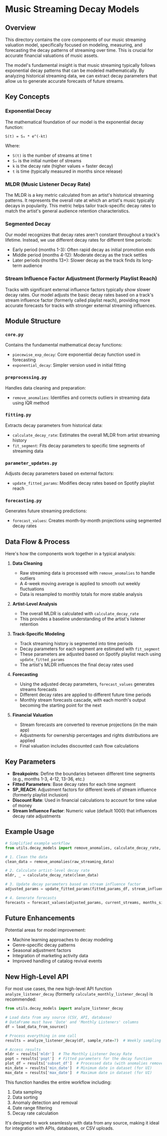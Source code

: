 # Music Streaming Decay Models

## Overview

This directory contains the core components of our music streaming valuation model, specifically focused on modeling, measuring, and forecasting the decay patterns of streaming over time. This is crucial for accurate financial valuations of music assets.

The model's fundamental insight is that music streaming typically follows exponential decay patterns that can be modeled mathematically. By analyzing historical streaming data, we can extract decay parameters that allow us to generate accurate forecasts of future streams.

## Key Concepts

### Exponential Decay

The mathematical foundation of our model is the exponential decay function:

```
S(t) = S₀ * e^(-kt)
```

Where:
- `S(t)` is the number of streams at time t
- `S₀` is the initial number of streams
- `k` is the decay rate (higher values = faster decay)
- `t` is time (typically measured in months since release)

### MLDR (Music Listener Decay Rate)

The MLDR is a key metric calculated from an artist's historical streaming patterns. It represents the overall rate at which an artist's music typically decays in popularity. This metric helps tailor track-specific decay rates to match the artist's general audience retention characteristics.

### Segmented Decay

Our model recognizes that decay rates aren't constant throughout a track's lifetime. Instead, we use different decay rates for different time periods:
- Early period (months 1-3): Often rapid decay as initial promotion ends
- Middle period (months 4-12): Moderate decay as the track settles
- Later periods (months 13+): Slower decay as the track finds its long-term audience

### Stream Influence Factor Adjustment (formerly Playlist Reach)

Tracks with significant external influence factors typically show slower decay rates. Our model adjusts the basic decay rates based on a track's stream influence factor (formerly called playlist reach), providing more accurate forecasts for tracks with stronger external streaming influences.

## Module Structure

### `core.py`

Contains the fundamental mathematical decay functions:
- `piecewise_exp_decay`: Core exponential decay function used in forecasting
- `exponential_decay`: Simpler version used in initial fitting

### `preprocessing.py`

Handles data cleaning and preparation:
- `remove_anomalies`: Identifies and corrects outliers in streaming data using IQR method

### `fitting.py`

Extracts decay parameters from historical data:
- `calculate_decay_rate`: Estimates the overall MLDR from artist streaming history
- `fit_segment`: Fits decay parameters to specific time segments of streaming data

### `parameter_updates.py`

Adjusts decay parameters based on external factors:
- `update_fitted_params`: Modifies decay rates based on Spotify playlist reach

### `forecasting.py`

Generates future streaming predictions:
- `forecast_values`: Creates month-by-month projections using segmented decay rates

## Data Flow & Process

Here's how the components work together in a typical analysis:

1. **Data Cleaning**
   - Raw streaming data is processed with `remove_anomalies` to handle outliers
   - A 4-week moving average is applied to smooth out weekly fluctuations
   - Data is resampled to monthly totals for more stable analysis

2. **Artist-Level Analysis**
   - The overall MLDR is calculated with `calculate_decay_rate`
   - This provides a baseline understanding of the artist's listener retention

3. **Track-Specific Modeling**
   - Track streaming history is segmented into time periods
   - Decay parameters for each segment are estimated with `fit_segment`
   - These parameters are adjusted based on Spotify playlist reach using `update_fitted_params`
   - The artist's MLDR influences the final decay rates used

4. **Forecasting**
   - Using the adjusted decay parameters, `forecast_values` generates streams forecasts
   - Different decay rates are applied to different future time periods
   - Monthly stream forecasts cascade, with each month's output becoming the starting point for the next

5. **Financial Valuation**
   - Stream forecasts are converted to revenue projections (in the main app)
   - Adjustments for ownership percentages and rights distributions are applied
   - Final valuation includes discounted cash flow calculations

## Key Parameters

- **Breakpoints**: Define the boundaries between different time segments (e.g., months 1-3, 4-12, 13-36, etc.)
- **Fitted Parameters**: Base decay rates for each time segment
- **SP_REACH**: Adjustment factors for different levels of stream influence (formerly playlist inclusion)
- **Discount Rate**: Used in financial calculations to account for time value of money
- **Stream Influence Factor**: Numeric value (default 1000) that influences decay rate adjustments

## Example Usage

```python
# Simplified example workflow
from utils.decay_models import remove_anomalies, calculate_decay_rate, update_fitted_params, forecast_values

# 1. Clean the data
clean_data = remove_anomalies(raw_streaming_data)

# 2. Calculate artist-level decay rate
mldr, _ = calculate_decay_rate(clean_data)

# 3. Update decay parameters based on stream influence factor
adjusted_params = update_fitted_params(fitted_params_df, stream_influence_factor, sp_range, SP_REACH)

# 4. Generate forecasts
forecasts = forecast_values(adjusted_params, current_streams, months_since_release, forecast_periods)
```

## Future Enhancements

Potential areas for model improvement:
- Machine learning approaches to decay modeling
- Genre-specific decay patterns
- Seasonal adjustment factors
- Integration of marketing activity data
- Improved handling of catalog revival events

## New High-Level API

For most use cases, the new high-level API function `analyze_listener_decay` (formerly `calculate_monthly_listener_decay`) is recommended:

```python
from utils.decay_models import analyze_listener_decay

# Load data from any source (CSV, API, database)
# DataFrame must have 'Date' and 'Monthly Listeners' columns
df = load_data_from_source()

# Process everything in one call
results = analyze_listener_decay(df, sample_rate=7)  # Weekly sampling

# Access results
mldr = results['mldr']  # The Monthly Listener Decay Rate
popt = results['popt']  # Fitted parameters for the decay function
plot_df = results['subset_df']  # Processed data (with anomalies removed)
min_date = results['min_date']  # Minimum date in dataset (for UI)
max_date = results['max_date']  # Maximum date in dataset (for UI)
```

This function handles the entire workflow including:
1. Data sampling
2. Data sorting 
3. Anomaly detection and removal
4. Date range filtering
5. Decay rate calculation

It's designed to work seamlessly with data from any source, making it ideal for integration with APIs, databases, or CSV uploads. 